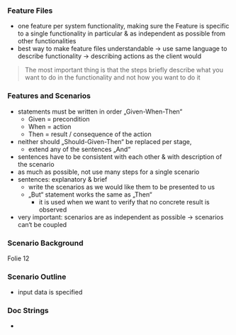 

### Feature Files
- one feature per system functionality, making sure the Feature is specific to a single functionality in particular & as independent as possible from other functionalities
- best way to make feature files understandable -> use same language to describe functionality -> describing actions as the client would
>The most important thing is that the steps briefly describe what you want to do in the functionality and not how you want to do it

### Features and Scenarios
- statements must be written in order „Given-When-Then“ 
	- Given = precondition
	- When = action
	- Then = result / consequence of the action
- neither should „Should-Given-Then“ be replaced per stage, 
	- extend any of the sentences „And“
- sentences have to be consistent with each other & with description of the scenario
- as much as possible, not use many steps for a single scenario
- sentences: explanatory & brief
	- write the scenarios as we would like them to be presented to us
	- „But“ statement works the same as „Then“
		- it is used when we want to verify that no concrete result is observed
- very important: scenarios are as independent as possible 
-> scenarios can‘t be coupled

### Scenario Background
Folie 12

### Scenario Outline 
- input data is specified

### Doc Strings
- 